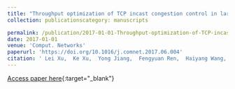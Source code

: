 ```yaml
---
title: "Throughput optimization of TCP incast congestion control in large-scale datacenter networks"
collection: publicationscategory: manuscripts

permalink: /publication/2017-01-01-Throughput-optimization-of-TCP-incast-congestion-control-in-large-scale-datacenter-networks
date: 2017-01-01
venue: 'Comput. Networks'
paperurl: 'https://doi.org/10.1016/j.comnet.2017.06.004'
citation: ' Lei Xu,  Ke Xu,  Yong Jiang,  Fengyuan Ren,  Haiyang Wang, &quot;Throughput optimization of TCP incast congestion control in large-scale datacenter networks.&quot; Comput. Networks, 2017.'
---
```

[Access paper here](https://doi.org/10.1016/j.comnet.2017.06.004){:target="_blank"}
